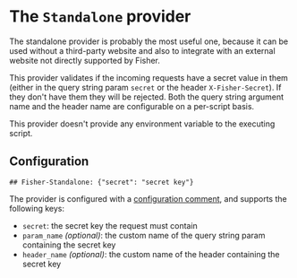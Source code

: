 # The `Standalone` provider

The standalone provider is probably the most useful one, because it can be used
without a third-party website and also to integrate with an external website
not directly supported by Fisher.

This provider validates if the incoming requests have a secret value in them
(either in the query string param `secret` or the header `X-Fisher-Secret`). If
they don't have them they will be rejected. Both the query string argument name
and the header name are configurable on a per-script basis.

This provider doesn't provide any environment variable to the executing script.

## Configuration

```
## Fisher-Standalone: {"secret": "secret key"}
```

The provider is configured with a [configuration
comment](../config-comments.md), and supports the following keys:

* `secret`: the secret key the request must contain
* `param_name` *(optional)*: the custom name of the query string param
  containing the secret key
* `header_name` *(optional)*: the custom name of the header containing the
  secret key
